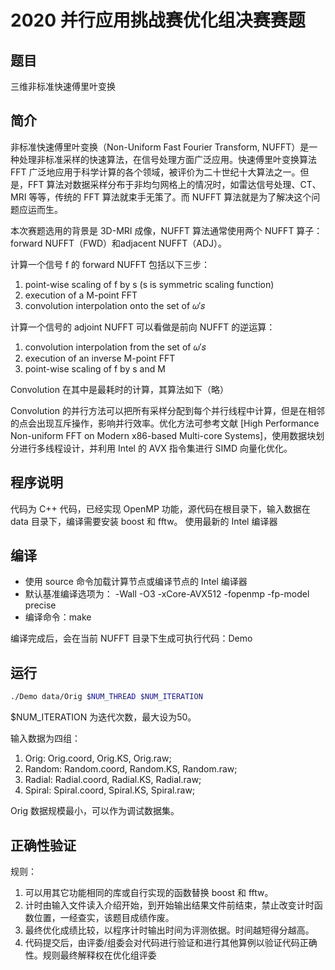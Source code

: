 # 2020 并行应用挑战赛优化组决赛赛题

## 题目
三维非标准快速傅里叶变换

## 简介
非标准快速傅里叶变换（Non-Uniform Fast Fourier Transform, NUFFT）是一种处理非标准采样的快速算法，在信号处理方面广泛应用。快速傅里叶变换算法 FFT 广泛地应用于科学计算的各个领域，被评价为二十世纪十大算法之一。但是，FFT 算法对数据采样分布于非均匀网格上的情况时，如雷达信号处理、CT、MRI 等等，传统的 FFT 算法就束手无策了。而 NUFFT 算法就是为了解决这个问题应运而生。

本次赛题选用的背景是 3D-MRI 成像，NUFFT 算法通常使用两个 NUFFT 算子：forward NUFFT（FWD）和adjacent NUFFT（ADJ）。

计算一个信号 f 的 forward NUFFT 包括以下三步：
1. point-wise scaling of f by s (s is symmetric scaling function)
2. execution of a M-point FFT
3. convolution interpolation onto the set of 𝜔′𝑠

计算一个信号的 adjoint NUFFT 可以看做是前向 NUFFT 的逆运算：
1. convolution interpolation from the set of 𝜔′𝑠
2. execution of an inverse M-point FFT
3. point-wise scaling of f by s and M

Convolution 在其中是最耗时的计算，其算法如下（略）

Convolution 的并行方法可以把所有采样分配到每个并行线程中计算，但是在相邻的点会出现互斥操作，影响并行效率。优化方法可参考文献 [High Performance Non-uniform FFT on Modern x86-based Multi-core Systems]，使用数据块划分进行多线程设计，并利用 Intel 的 AVX 指令集进行 SIMD 向量化优化。

## 程序说明
代码为 C++ 代码，已经实现 OpenMP 功能，源代码在根目录下，输入数据在 data 目录下，编译需要安装 boost 和 fftw。
使用最新的 Intel 编译器

## 编译
* 使用 source 命令加载计算节点或编译节点的 Intel 编译器
* 默认基准编译选项为：
-Wall -O3 -xCore-AVX512 -fopenmp -fp-model precise
* 编译命令：make

编译完成后，会在当前 NUFFT 目录下生成可执行代码：Demo

## 运行

``` bash
./Demo data/Orig $NUM_THREAD $NUM_ITERATION
```

$NUM_ITERATION 为迭代次数，最大设为50。

输入数据为四组：
1. Orig: Orig.coord, Orig.KS, Orig.raw;
2. Random: Random.coord, Random.KS, Random.raw;
3. Radial: Radial.coord, Radial.KS, Radial.raw;
4. Spiral: Spiral.coord, Spiral.KS, Spiral.raw;

Orig 数据规模最小，可以作为调试数据集。

## 正确性验证
规则：
1. 可以用其它功能相同的库或自行实现的函数替换 boost 和 fftw。
2. 计时由输入文件读入介绍开始，到开始输出结果文件前结束，禁止改变计时函数位置，一经查实，该题目成绩作废。
3. 最终优化成绩比较，以程序计时输出时间为评测依据。时间越短得分越高。
4. 代码提交后，由评委/组委会对代码进行验证和进行其他算例以验证代码正确性。规则最终解释权在优化组评委

